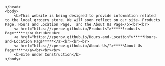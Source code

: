 <!DOCTYPE html>  
<html lang="en">
	<head>
		<title>Welcome to our first website
		</title>
			
	</head> 	
	<body>
   		<b>This website is being designed to provide information related to the local grocery store. We will soon reflect on our site- Products Page, Hours and Location Page, 	and the About Us Page</b><br><br>
		<a href="https://zperov.github.io/Products">*****Products Page*****</a><br><br><br>
		<a href="https://zperov.github.io/Hours-and-Location">*****Hours-and-Location Page*****</a><br><br><br>
		<a href="https://zperov.github.io/About-Us/">*****About Us Page*****</a><br><br><br>
		<b>Site under Construction</b>
	</body>
</html>

